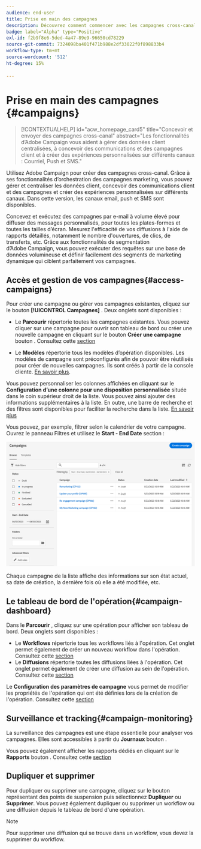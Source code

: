 ```yaml
---
audience: end-user
title: Prise en main des campagnes
description: Découvrez comment commencer avec les campagnes cross-canal.
badge: label="Alpha" type="Positive"
exl-id: f2b9f8e6-5ded-4a47-89e9-96650cd78229
source-git-commit: 7324098ba401f471b988e2df33022f0f898833b4
workflow-type: tm+mt
source-wordcount: '512'
ht-degree: 15%

---
```



# Prise en main des campagnes {#campaigns}

>[!CONTEXTUALHELP]
>id="acw_homepage_card5"
>title="Concevoir et envoyer des campagnes cross-canal"
>abstract="Les fonctionnalités d’Adobe Campaign vous aident à gérer des données client centralisées, à concevoir des communications et des campagnes client et à créer des expériences personnalisées sur différents canaux : Courriel, Push et SMS."

Utilisez Adobe Campaign pour créer des campagnes cross-canal. Grâce à ses fonctionnalités d’orchestration des campagnes marketing, vous pouvez gérer et centraliser les données client, concevoir des communications client et des campagnes et créer des expériences personnalisées sur différents canaux. Dans cette version, les canaux email, push et SMS sont disponibles.

Concevez et exécutez des campagnes par e-mail à volume élevé pour diffuser des messages personnalisés, pour toutes les plates-formes et toutes les tailles d’écran.
Mesurez l&#39;efficacité de vos diffusions à l&#39;aide de rapports détaillés, notamment le nombre d&#39;ouvertures, de clics, de transferts, etc. Grâce aux fonctionnalités de segmentation d’Adobe Campaign, vous pouvez exécuter des requêtes sur une base de données volumineuse et définir facilement des segments de marketing dynamique qui ciblent parfaitement vos campagnes.

<!--
Get Started with campaigns
Adobe Campaign offers a set of solutions that help you personalize and deliver campaigns across all of your online and offline channels. You can create, configure, execute and analyze marketing campaigns. All marketing campaigns can be managed from a unified control center. Discover how to browse and create marketing campaigns in this section.

Campaigns include actions (deliveries) and processes (importing or extracting files), as well as resources (marketing documents, delivery outlines). They are used in marketing campaigns. Campaigns are part of a program, and programs are included in a campaign plan.
-->

## Accès et gestion de vos campagnes{#access-campaigns}

Pour créer une campagne ou gérer vos campagnes existantes, cliquez sur le bouton **[!UICONTROL Campagnes]** . Deux onglets sont disponibles :

* Le **Parcourir** répertorie toutes les campagnes existantes. Vous pouvez cliquer sur une campagne pour ouvrir son tableau de bord ou créer une nouvelle campagne en cliquant sur le bouton **Créer une campagne** bouton . Consultez cette [section](create-campaigns.md#create-campaigns)

* Le **Modèles** répertorie tous les modèles d’opération disponibles. Les modèles de campagne sont préconfigurés afin de pouvoir être réutilisés pour créer de nouvelles campagnes. Ils sont créés à partir de la console cliente. [En savoir plus](https://experienceleague.adobe.com/docs/campaign/automation/campaign-orchestration/marketing-campaign-templates.html?lang=fr).

Vous pouvez personnaliser les colonnes affichées en cliquant sur le **Configuration d’une colonne pour une disposition personnalisée** située dans le coin supérieur droit de la liste. Vous pouvez ainsi ajouter des informations supplémentaires à la liste. En outre, une barre de recherche et des filtres sont disponibles pour faciliter la recherche dans la liste. [En savoir plus](../get-started/user-interface.md#list-screens)

Vous pouvez, par exemple, filtrer selon le calendrier de votre campagne. Ouvrez le panneau Filtres et utilisez le **Start - End Date** section :

![Liste des campagnes](assets/campaign-filter-on-dates.png)

Chaque campagne de la liste affiche des informations sur son état actuel, sa date de création, la dernière fois où elle a été modifiée, etc.

## Le tableau de bord de l&#39;opération{#campaign-dashboard}

Dans le **Parcourir** , cliquez sur une opération pour afficher son tableau de bord. Deux onglets sont disponibles :

* Le **Workflows** répertorie tous les workflows liés à l&#39;opération. Cet onglet permet également de créer un nouveau workflow dans l&#39;opération. Consultez cette [section](create-campaigns.md#create-campaigns)
* Le **Diffusions** répertorie toutes les diffusions liées à l&#39;opération. Cet onglet permet également de créer une diffusion au sein de l&#39;opération. Consultez cette [section](create-campaigns.md#create-campaigns)

Le **Configuration des paramètres de campagne** vous permet de modifier les propriétés de l&#39;opération qui ont été définies lors de la création de l&#39;opération. Consultez cette [section](create-campaigns.md#create-campaigns)

## Surveillance et tracking{#campaign-monitoring}

La surveillance des campagnes est une étape essentielle pour analyser vos campagnes. Elles sont accessibles à partir du **Journaux** bouton .

Vous pouvez également afficher les rapports dédiés en cliquant sur le **Rapports** bouton . Consultez cette [section](../reporting/campaign-reports.md)

## Dupliquer et supprimer

Pour dupliquer ou supprimer une campagne, cliquez sur le bouton représentant des points de suspension puis sélectionnez **Dupliquer** ou **Supprimer**. Vous pouvez également dupliquer ou supprimer un workflow ou une diffusion depuis le tableau de bord d&#39;une opération.

>[!NOTE]
>
>Pour supprimer une diffusion qui se trouve dans un workflow, vous devez la supprimer du workflow.

